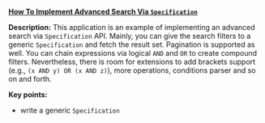 **[How To Implement Advanced Search Via `Specification`](https://github.com/andreipall/Spring-Boot-JPA/tree/master/HibernateSpringBootSearchViaSpecifications)**
 
**Description:** This application is an example of implementing an advanced search via `Specification` API. Mainly, you can give the search filters to a generic `Specification` and fetch the result set. Pagination is supported as well. You can chain expressions via logical `AND` and `OR` to create compound filters. Nevertheless, there is room for extensions to add brackets support (e.g., `(x AND y) OR (x AND z)`), more operations, conditions parser and so on and forth.

**Key points:**
- write a generic `Specification`     
